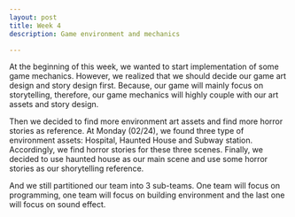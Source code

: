 ```yaml
---
layout: post
title: Week 4
description: Game environment and mechanics

---
```


At the beginning of this week, we wanted to start implementation of some game mechanics. However, we realized that we should decide our game art design and story design first. Because, our game will mainly focus on storytelling, therefore, our game mechanics will highly couple with our art assets and story design. 

Then we decided to find more environment art assets and find more horror stories as reference. At Monday (02/24), we found three type of environment assets: Hospital, Haunted House and Subway station. Accordingly, we find horror stories for these three scenes. Finally, we decided to use haunted house as our main scene and use some horror stories as our shorytelling reference.

And we still partitioned our team into 3 sub-teams. One team will focus on programming, one team will focus on building environment and the last one will focus on sound effect.